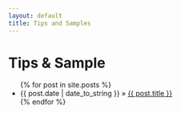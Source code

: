 ```yaml
---
layout: default
title: Tips and Samples
---
```


<div id="home">
  <h1>Tips & Sample</h1>
  <ul class="posts">
    {% for post in site.posts %}
      <li><span>{{ post.date | date_to_string }}</span> &raquo; <a href="{{ post.url | relative_url }}">{{ post.title }}</a></li>
    {% endfor %}
  </ul>

</div>
